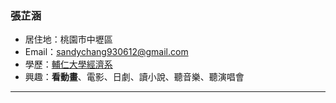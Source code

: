### 張芷涵

- 居住地：桃園市中壢區
- Email：sandychang930612@gmail.com
- 學歷：[輔仁大學經濟系](https://www.economics.fju.edu.tw/)
- 興趣：**看動畫**、電影、日劇、讀小說、聽音樂、聽演唱會
<hr>
